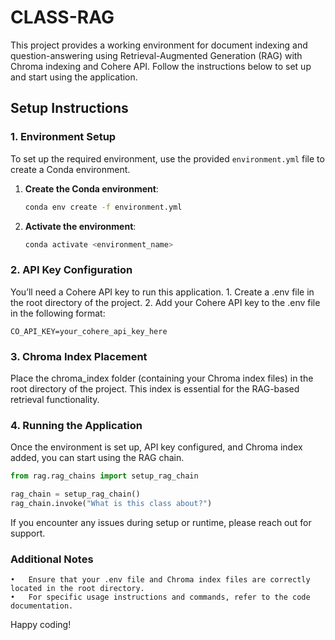 # CLASS-RAG

This project provides a working environment for document indexing and question-answering using Retrieval-Augmented Generation (RAG) with Chroma indexing and Cohere API. Follow the instructions below to set up and start using the application.

## Setup Instructions

### 1. Environment Setup
To set up the required environment, use the provided `environment.yml` file to create a Conda environment.

1. **Create the Conda environment**:
   ```bash
   conda env create -f environment.yml
   ```

2.	**Activate the environment**:
    ```bash
    conda activate <environment_name>
    ```

### 2. API Key Configuration

You’ll need a Cohere API key to run this application.
	1.	Create a .env file in the root directory of the project.
	2.	Add your Cohere API key to the .env file in the following format:

```CO_API_KEY=your_cohere_api_key_here```



### 3. Chroma Index Placement

Place the chroma_index folder (containing your Chroma index files) in the root directory of the project. This index is essential for the RAG-based retrieval functionality.

### 4. Running the Application

Once the environment is set up, API key configured, and Chroma index added, you can start using the RAG chain.

```python
from rag.rag_chains import setup_rag_chain

rag_chain = setup_rag_chain()
rag_chain.invoke("What is this class about?")
```
If you encounter any issues during setup or runtime, please reach out for support.

### Additional Notes

	•	Ensure that your .env file and Chroma index files are correctly located in the root directory.
	•	For specific usage instructions and commands, refer to the code documentation.

Happy coding!
